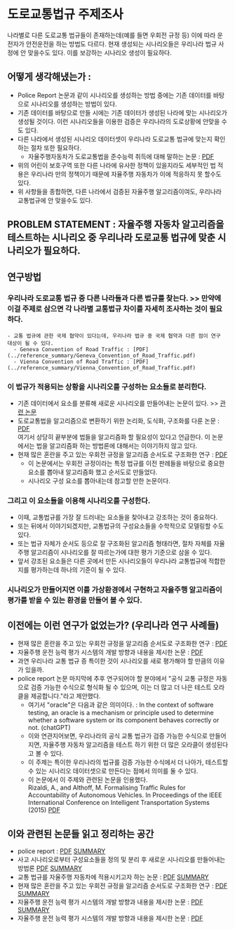 # 도로교통법규 주제조사

나라별로 다른 도로교통 법규들이 존재하는데(예를 들면 우회전 규정 등) 이에 따라 운전자가 안전운전을 하는 방법도 다르다. 현재 생성되는 시나리오들은 우리나라 법규 사정에 안 맞을수도 있다. 이를 보강하는 시나리오 생성이 필요하다.

## 어떻게 생각해냈는가 : 
- Police Report 논문과 같이 시나리오를 생성하는 방법 중에는 기존 데이터를 바탕으로 시나리오를 생성하는 방법이 있다.
- 기존 데이터를 바탕으로 만들 시에는 기존 데이터가 생성된 나라에 맞는 시나리오가 생성될 것이다. 이런 시나리오들을 이용한 검증은 우리나라의 도로상황에 안맞을 수도 있다.
- 다른 나라에서 생성된 시나리오 데이터셋이 우리나라 도로교통 법규에 맞는지 확인하는 절차 또한 필요하다.
  - 자율주행자동차가 도로교통법을 준수능력 취득에 대해 말하는 논문 : [PDF](../reference_summary/자율주행자동차에_대한_도로교통법_대응에_관한_소고-운전면허_규정을_중심으로.pdf)
- 위의 어린이 보호구역 또한 다른 나라에 유사한 정책이 있을지라도 세부적인 법 적용은 우리나라 만의 정책이기 때문에 자율주행 자동차가 이에 적응하지 못 할수도 있다.
- 위 사항들을 종합하면, 다른 나라에서 검증된 자율주행 알고리즘이여도, 우리나라 교통법규에 안 맞을수도 있다.

## PROBLEM STATEMENT : 자율주행 자동차 알고리즘을 테스트하는 시나리오 중 우리나라 도로교통 법규에 맞춘 시나리오가 필요하다.

## 연구방법

### 우리나라 도로교통 법규 중 다른 나라들과 다른 법규를 찾는다. >> 만약에 이걸 주제로 삼으면 각 나라별 교통법규 차이를 자세히 조사하는 것이 필요하다.
    - 교통 법규에 관한 국제 협약이 있다는데, 우리나라 법규 중 국제 협약과 다른 점이 연구 대상이 될 수 있다.
      - Geneva Convention of Road Traffic : [PDF](../reference_summary/Geneva_Convention_of_Road_Traffic.pdf)
      - Vienna Convention of Road Traffic : [PDF](../reference_summary/Vienna_Convention_of_Road_Traffic.pdf)
### 이 법규가 적용되는 상황을 시나리오를 구성하는 요소들로 분리한다.
  - 기존 데이터에서 요소를 분류해 새로운 시나리오를 만들어내는 논문이 있다. >> [관련 논문](../reference_summary/Generation_of_Modular_and_Measurable_Validation_Scenarios_for_Autonomous_Vehicles_Using_Accident_Data.pdf)
  - 도로교통법을 알고리즘으로 변환하기 위한 논리화, 도식화, 구조화를 다룬 논문 : [PDF](../reference_summary/자율주행자동차와_로봇윤리_그_법적_시사점.pdf) <br> 여기서 상당히 끝부분에 법들을 알고리즘화 할 필요성이 있다고 언급한다. 이 논문에서는 법을 알고리즘화 하는 방법론에 대해서는 이야기하지 않고 있다.
  - 현재 많은 혼란을 주고 있는 우회전 규정을 알고리즘 순서도로 구조화한 연구 : [PDF](../reference_summary/자율주행_시스템을_위한_우회전_구조화에_관한_연구.pdf)
    - 이 논문에서는 우회전 규정이라는 특정 법규를 이전 판례들을 바탕으로 중요한 요소를 뽑아내 알고리즘화 했고 순서도로 만들었다.
    - 시나리오 구성 요소를 뽑아내는데 참고할 만한 논문이다.
### 그리고 이 요소들을 이용해 시나리오를 구성한다.
  - 이때, 교통법규를 가장 잘 드러내는 요소들을 찾아내고 강조하는 것이 중요하다. 
  - 또는 뒤에서 이야기되겠지만, 교통법규의 구성요소들을 수학적으로 모델링할 수도 있다.
  - 또는 법규 자체가 순서도 등으로 잘 구조화된 알고리즘 형태라면, 절차 자체를 자율주행 알고리즘이 시나리오를 잘 따르는가에 대한 평가 기준으로 삼을 수 있다.
  - 앞서 강조된 요소들은 다른 곳에서 만든 시나리오들이 우리나라 교통법규에 적합한지를 평가하는데 하나의 기준이 될 수 있다.
### 시나리오가 만들어지면 이를 가상환경에서 구현하고 자율주행 알고리즘이 평가를 받을 수 있는 환경을 만들어 볼 수 있다.

## 이전에는 이런 연구가 없었는가? (우리나라 연구 사례들)
- 현재 많은 혼란을 주고 있는 우회전 규정을 알고리즘 순서도로 구조화한 연구 : [PDF](../reference_summary/자율주행_시스템을_위한_우회전_구조화에_관한_연구.pdf)
- 자율주행 운전 능력 평가 시스템의 개발 방향과 내용을 제시한 논문 : [PDF](../reference_summary/Development_Direction_of_Autonomous_Vehicle_Driving_Ability_Evaluation_System_based_on_Virtual_Environment.pdf)
- 과연 우리나라 교통 법규 증 특이한 것이 시나리오를 새로 평가해야 할 만큼의 이유가 있을까.
- police report 논문 마지막에 추후 연구되어야 할 분야에서 "공식 교통 규정은 자동으로 검증 가능한 수식으로 형식화 될 수 있으며, 이는 더 많고 더 나은 테스트 오라클을 제공합니다."라고 제안했다.
  - 여기서 "oracle"은 다음과 같은 의미이다. : In the context of software testing, an oracle is a mechanism or principle used to determine whether a software system or its component behaves correctly or not. (chatGPT)
  - 이와 연관지어보면, 우리나라의 공식 교통 법규가 검증 가능한 수식으로 만들어지면, 자율주행 자동차 알고리즘을 테스트 하기 위한 더 많은 오라클이 생성된다고 볼 수 있다.
  - 이 주제는 특이한 우리나라의 법규를 검증 가능한 수식에서 더 나아가, 테스트할 수 있는 시나리오 데이터셋으로 만든다는 점에서 의미를 둘 수 있다.
  - 이 논문에서 이 주제와 관련된 논문을 인용했다. <br> Rizaldi, A., and Althoff, M. Formalising Traffic Rules for Accountability of Autonomous Vehicles. In Proceedings of the IEEE International Conference on Intelligent Transportation Systems (2015) [PDF](../reference_summary/Formalising_Traffic_Rules_for_Accountability_of_Autonomous_Vehicles.pdf)

## 이와 관련된 논문들 읽고 정리하는 공간

- police report : [PDF](../reference_summary_other_people/generating_effective_test_cases_for_self_driving_cars_from_police_reports.pdf) [SUMMARY](../summary/SUMMARY_generating_effective_test_cases_for_self_driving_cars_from_police_reports.md)
- 사고 시나리오로부터 구성요소들을 정의 및 분리 후 새로운 시나리오를 만들어내는 방법론 [PDF](../reference_summary/Generation_of_Modular_and_Measurable_Validation_Scenarios_for_Autonomous_Vehicles_Using_Accident_Data.pdf) [SUMMARY](../summary/Generation_of_modular_and_measurable_validation_scenarios_of_autonomous_vehicles_using_accident_data.md)
- 교통 법규를 자율주행 자동차에 적용시키고자 하는 논문 : [PDF](../reference_summary/Formalising_Traffic_Rules_for_Accountability_of_Autonomous_Vehicles.pdf) [SUMMARY](../summary/SUMMARY_Formalising_Traffic_Rules_for_Accountability_of_Autonomous_Vehicles.md)
- 현재 많은 혼란을 주고 있는 우회전 규정을 알고리즘 순서도로 구조화한 연구 : [PDF](../reference_summary/자율주행_시스템을_위한_우회전_구조화에_관한_연구.pdf) [SUMMARY](../summary/SUMMARY_Development_Direction_of_Autonomous_Vehicle_Driving_Ability_Evaluation_System_based_on_Virtual_Environment.md)
- 자율주행 운전 능력 평가 시스템의 개발 방향과 내용을 제시한 논문 : [PDF](../reference_summary/Development_Direction_of_Autonomous_Vehicle_Driving_Ability_Evaluation_System_based_on_Virtual_Environment.pdf) [SUMMARY](../summary/SUMMARY_자율주행_시스템을_위한_우회전_구조화에_관한_연구.md)
- 자율주행 운전 능력 평가 시스템의 개발 방향과 내용을 제시한 논문 : [PDF](../reference_summary/Development_Direction_of_Autonomous_Vehicle_Driving_Ability_Evaluation_System_based_on_Virtual_Environment.pdf)
